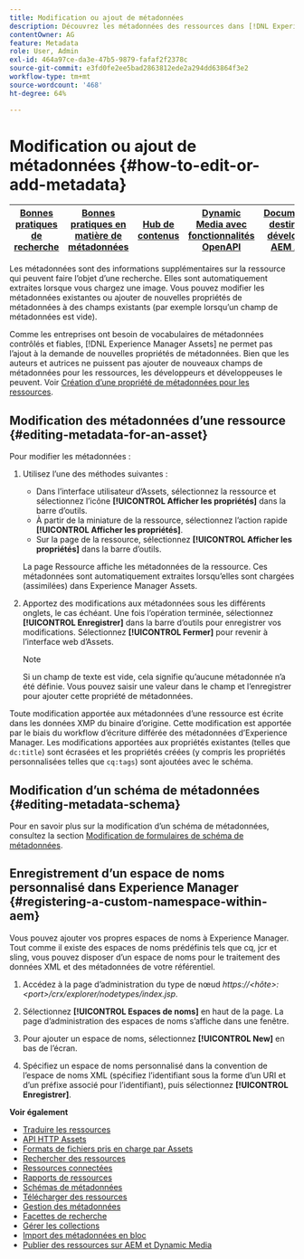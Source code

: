 ```yaml
---
title: Modification ou ajout de métadonnées
description: Découvrez les métadonnées des ressources dans [!DNL Experience Manager Assets] et les différentes façons de les modifier.
contentOwner: AG
feature: Metadata
role: User, Admin
exl-id: 464a97ce-da3e-47b5-9879-fafaf2f2378c
source-git-commit: e3fd0fe2ee5bad2863812ede2a294dd63864f3e2
workflow-type: tm+mt
source-wordcount: '468'
ht-degree: 64%

---
```


# Modification ou ajout de métadonnées {#how-to-edit-or-add-metadata}

| [Bonnes pratiques de recherche](/help/assets/search-best-practices.md) | [ Bonnes pratiques en matière de métadonnées](/help/assets/metadata-best-practices.md) | [Hub de contenus](/help/assets/product-overview.md) | [Dynamic Media avec fonctionnalités OpenAPI](/help/assets/dynamic-media-open-apis-overview.md) | [Documentation destinée aux développeurs AEM Assets](https://developer.adobe.com/experience-cloud/experience-manager-apis/) |
| ------------- | --------------------------- |---------|----|-----|

Les métadonnées sont des informations supplémentaires sur la ressource qui peuvent faire l’objet d’une recherche. Elles sont automatiquement extraites lorsque vous chargez une image. Vous pouvez modifier les métadonnées existantes ou ajouter de nouvelles propriétés de métadonnées à des champs existants (par exemple lorsqu’un champ de métadonnées est vide).

Comme les entreprises ont besoin de vocabulaires de métadonnées contrôlés et fiables, [!DNL Experience Manager Assets] ne permet pas l’ajout à la demande de nouvelles propriétés de métadonnées. Bien que les auteurs et autrices ne puissent pas ajouter de nouveaux champs de métadonnées pour les ressources, les développeurs et développeuses le peuvent. Voir [Création d’une propriété de métadonnées pour les ressources](meta-edit.md#editing-metadata-schema).

## Modification des métadonnées d’une ressource {#editing-metadata-for-an-asset}

Pour modifier les métadonnées :

1. Utilisez l’une des méthodes suivantes :

   * Dans l’interface utilisateur d’Assets, sélectionnez la ressource et sélectionnez l’icône **[!UICONTROL Afficher les propriétés]** dans la barre d’outils.
   * À partir de la miniature de la ressource, sélectionnez l’action rapide **[!UICONTROL Afficher les propriétés]**.
   * Sur la page de la ressource, sélectionnez **[!UICONTROL Afficher les propriétés]** dans la barre d’outils.

   La page Ressource affiche les métadonnées de la ressource. Ces métadonnées sont automatiquement extraites lorsqu’elles sont chargées (assimilées) dans Experience Manager Assets.

1. Apportez des modifications aux métadonnées sous les différents onglets, le cas échéant. Une fois l’opération terminée, sélectionnez **[!UICONTROL Enregistrer]** dans la barre d’outils pour enregistrer vos modifications. Sélectionnez **[!UICONTROL Fermer]** pour revenir à l’interface web d’Assets.

   >[!NOTE]
   >
   >Si un champ de texte est vide, cela signifie qu’aucune métadonnée n’a été définie. Vous pouvez saisir une valeur dans le champ et l’enregistrer pour ajouter cette propriété de métadonnées.

Toute modification apportée aux métadonnées d’une ressource est écrite dans les données XMP du binaire d’origine. Cette modification est apportée par le biais du workflow d’écriture différée des métadonnées d’Experience Manager. Les modifications apportées aux propriétés existantes (telles que `dc:title`) sont écrasées et les propriétés créées (y compris les propriétés personnalisées telles que `cq:tags`) sont ajoutées avec le schéma.

<!-- XMP write-back is supported and enabled for the platforms and file formats described in technical requirements. -->

## Modification d’un schéma de métadonnées {#editing-metadata-schema}

Pour en savoir plus sur la modification d’un schéma de métadonnées, consultez la section [Modification de formulaires de schéma de métadonnées](metadata-schemas.md#edit-metadata-schema-forms).

## Enregistrement d’un espace de noms personnalisé dans Experience Manager {#registering-a-custom-namespace-within-aem}

Vous pouvez ajouter vos propres espaces de noms à Experience Manager. Tout comme il existe des espaces de noms prédéfinis tels que cq, jcr et sling, vous pouvez disposer d’un espace de noms pour le traitement des données XML et des métadonnées de votre référentiel.

1. Accédez à la page d’administration du type de nœud *https://&lt;hôte>:&lt;port>/crx/explorer/nodetypes/index.jsp*.
1. Sélectionnez **[!UICONTROL Espaces de noms]** en haut de la page. La page d’administration des espaces de noms s’affiche dans une fenêtre.

1. Pour ajouter un espace de noms, sélectionnez **[!UICONTROL New]** en bas de l’écran.
1. Spécifiez un espace de noms personnalisé dans la convention de l’espace de noms XML (spécifiez l’identifiant sous la forme d’un URI et d’un préfixe associé pour l’identifiant), puis sélectionnez **[!UICONTROL Enregistrer]**.

**Voir également**

* [Traduire les ressources](translate-assets.md)
* [API HTTP Assets](mac-api-assets.md)
* [Formats de fichiers pris en charge par Assets](file-format-support.md)
* [Rechercher des ressources](search-assets.md)
* [Ressources connectées](use-assets-across-connected-assets-instances.md)
* [Rapports de ressources](asset-reports.md)
* [Schémas de métadonnées](metadata-schemas.md)
* [Télécharger des ressources](download-assets-from-aem.md)
* [Gestion des métadonnées](manage-metadata.md)
* [Facettes de recherche](search-facets.md)
* [Gérer les collections](manage-collections.md)
* [Import des métadonnées en bloc](metadata-import-export.md)
* [Publier des ressources sur AEM et Dynamic Media](/help/assets/publish-assets-to-aem-and-dm.md)

